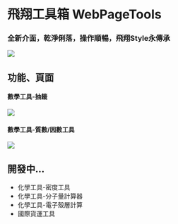 # 飛翔工具箱 WebPageTools
### 全新介面，乾淨俐落，操作順暢，飛翔Style永傳承
![](https://i.imgur.com/etmIv1d.png)

## 功能、頁面
#### 數學工具-抽籤
![](https://i.imgur.com/nuUUu5j.png)
#### 數學工具-質數/因數工具
![](https://i.imgur.com/3sB6dmQ.png)
## 開發中...
+ 化學工具-密度工具
+ 化學工具-分子量計算器
+ 化學工具-電子殼層計算
+ 國際貨運工具
